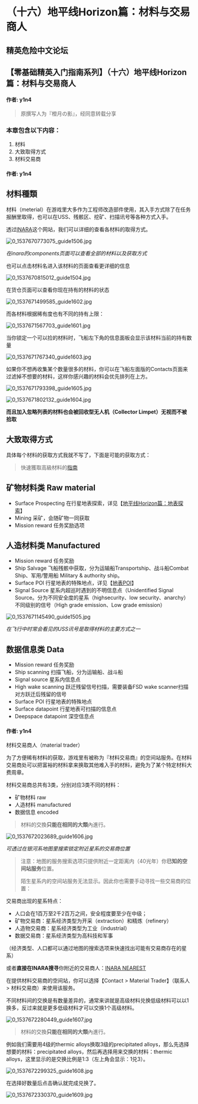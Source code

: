 # （十六）地平线Horizon篇：材料与交易商人

## 精英危险中文论坛

## 【零基础精英入门指南系列】（十六）地平线Horizon篇：材料与交易商人

#### 作者: y1n4

> 原撰写人为『橙月の影』，经同意转载分享

### 本章包含以下内容：

1. 材料
2. 大致取得方式
3. 材料交易商

#### 作者: y1n4

## 材料種類

材料（meterial）在游戏里大多作为工程师改造部件使用，其入手方式除了在任务报酬里取得，也可以在USS、残骸区、挖矿、扫描讯号等各种方式入手。

透过[INARA](https://inara.cz/galaxy-components/)这个网站，我们可以详细的查看各材料的取得方式。

![0\_1537670773075\_guide1506.jpg](https://cdn.elitedanger.cn/FmIpusSf4v0Kqg9S4-5_BBXrMy8_)

_在inara的components页面可以查看全部的材料以及获取方式_

也可以点击材料名进入该材料的页面查看更详细的信息

![0\_1537670815012\_guide1504.jpg](https://cdn.elitedanger.cn/FrJy57vyLJWdqdeJdy9_NahKZ7jn)

在货仓页面可以查看你现在持有的材料的状态

![0\_1537671499585\_guide1602.jpg](https://cdn.elitedanger.cn/Fq5_w8qUw-uZppaPVL943DVZOoog)

而各材料根据稀有度也有不同的持有上限：

![0\_1537671567703\_guide1601.jpg](https://cdn.elitedanger.cn/FkT-O6oa6eKEv3fIxRj3RlBzwsyF)

当你锁定一个可以捡的材料时，飞船左下角的信息面板会显示该材料当前的持有数量

![0\_1537671767340\_guide1603.jpg](https://cdn.elitedanger.cn/Fg4WdckTLMRsslvp0-68ftHbzOZb)

如果你不想再收集某个数量很多的材料，你可以在飞船左面版的Contacts页面来过滤掉不想要的材料，这样你感兴趣的材料会优先排列在上方。

![0\_1537671793398\_guide1605.jpg](https://cdn.elitedanger.cn/FhuSlGpCFpt0nmrSNORncNsMWJOT)

![0\_1537671802132\_guide1604.jpg](https://cdn.elitedanger.cn/FqGu54XvV5vSV5N-Z9i5_LcXoI1r)

**而且加入忽略列表的材料也会被回收型无人机（Collector Limpet）无视而不被拾取**

## 大致取得方式

具体每个材料的获取方式我就不写了，下面是可能的获取方式：

> 快速獲取高級材料的[指南](https://forum.elitedanger.cn/d/160)

## 矿物材料类 Raw material

* Surface Prospecting 在行星地表探索，详见【[地平线Horizon篇：地表探索](https://forum.elitedanger.cn/topic/38/%E9%9B%B6%E5%9F%BA%E7%A1%80%E7%B2%BE%E8%8B%B1%E5%85%A5%E9%97%A8%E6%8C%87%E5%8D%97%E7%B3%BB%E5%88%97-%E4%B9%9D-%E5%9C%B0%E5%B9%B3%E7%BA%BFhorizon%E7%AF%87-%E5%9C%B0%E8%A1%A8%E6%8E%A2%E7%B4%A2)】
* Mining 采矿，会随矿物一同获取
* Mission reward 任务奖励选项

## 人造材料类 Manufactured

* Mission reward 任务奖励
* Ship Salvage 飞船残骸中获取，分为运输船Transportship、战斗船Combat Ship、军用/警用船 Military & authority ship。
* Surface POI 行星地表的特殊地点，详见【[地表POI](https://forum.elitedanger.cn/topic/40/%E9%9B%B6%E5%9F%BA%E7%A1%80%E7%B2%BE%E8%8B%B1%E5%85%A5%E9%97%A8%E6%8C%87%E5%8D%97%E7%B3%BB%E5%88%97-%E5%8D%81%E4%B8%80-%E5%9C%B0%E5%B9%B3%E7%BA%BFhorizon%E7%AF%87-%E5%9C%B0%E8%A1%A8poi)】
* Signal Source 星系内超巡时遇到的不明信息点（Unidentified Signal Source。分为不同安全度的星系（highsecurity、low security、anarchy）不同级别的信号（High grade emission、Low grade emission）   

![0\_1537671145490\_guide1505.jpg](https://cdn.elitedanger.cn/FstwkwZ1vi6K4r2WhBA03rE55OBM)

_在飞行中时常会看见的USS讯号是取得材料的主要方式之一_

## 数据信息类 Data

* Mission reward 任务奖励
* Ship scanning 扫描飞船，分为运输船、战斗船
* Signal source 星系内信息点
* High wake scanning 跃迁残留信号扫描，需要装备FSD wake scanner扫描对方跃迁后残留的信号
* Surface POI 行星地表的特殊地点
* Surface datapoint 行星地表可扫描的信息点
* Deepspace datapoint 深空信息点

#### 作者: y1n4

材料交易商人（material trader）

为了方便稀有材料的获取，游戏里有被称为『材料交易商』的空间站服务。在材料交易商处可以把富裕的材料拿来换取其他难入手的材料，避免为了某个特定材料大费周章。

材料交易商总共有3类，分别对应3类不同的材料：

* 矿物材料 raw
* 人造材料 manufactured
* 数据信息 encoded

> 材料的交換**只能在相同的大類**內進行。

![0\_1537672023689\_guide1606.jpg](https://cdn.elitedanger.cn/FjOCVCCX7DIHVxgSJO9-WsKuWMcR)

_可透过在银河系地图里搜索锁定附近星系的交易商位置_

> 注意：地图的服务搜索选项只提供附近一定距离内（40光年）你**已知的空间站服务**位置。
>
> 陌生星系内的空间站服务无法显示。因此你也需要手动寻找一些交易商的位置：

交易商出现的星系特点：

* 人口会在1百万至2千2百万之间，安全程度要至少在中级；
* 矿物交易商：星系经济类型为开采（extraction）和精炼（refinery）
* 人造物交易商：星系经济类型为工业（industrial）
* 数据交易商：星系经济类型为高科技和军事

（经济类型、人口都可以通过地图的搜索选项来快速找出可能有交易商存在的星系）

或者**直接在INARA搜寻**你附近的交易商人：[INARA NEAREST](https://inara.cz/galaxy-nearest/25/16217/)

在提供材料交易商的空间站，你可以选择【Contact &gt; Material Trader】（联系人 &gt; 材料交易商）来使用该服务。

不同材料间的交换是有数量差异的，通常来讲就是高级材料兑换低级材料可以以1换多，反过来就是更多低级材料才可以交换1个高级材料。

![0\_1537672280449\_guide1607.jpg](https://cdn.elitedanger.cn/Fq_mksq1zxe7P7UFgVYqyHU12A2y)

> 材料的交換**只能在相同的大類**內進行。

例如我们需要用4级的thermic alloys换取3级的precipitated alloys，那么先选择想要的材料：precipitated alloys，然后再选择用来交换的材料：thermic alloys，这里显示的是交换比例是1:3（左上角会显示：1兑3）。

![0\_1537672299325\_guide1608.jpg](https://cdn.elitedanger.cn/FgCJu2MdlJAi_NSFuW0rmO_U9Akw)

在选择好数量后点击确认就完成兑换了。

![0\_1537672330370\_guide1609.jpg](https://cdn.elitedanger.cn/FlVMZp6BDGy9uIu2FGrjtT1Y5ZtG)

